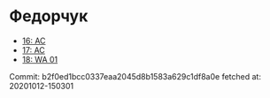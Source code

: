 # Федорчук
- [16: AC](16.md)
- [17: AC](17.md)
- [18: WA 01](18.md)

Commit: b2f0ed1bcc0337eaa2045d8b1583a629c1df8a0e
 fetched at: 20201012-150301
